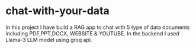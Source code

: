 # chat-with-your-data
In this project I have build a RAG app to chat with 5 type of data documents including PDF,PPT,DOCX, WEBSITE &amp; YOUTUBE. In the backend I used Llama-3 LLM model using groq api.
